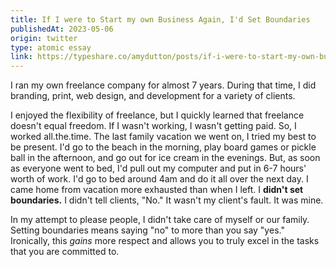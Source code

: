 ```yaml
---
title: If I were to Start my own Business Again, I'd Set Boundaries
publishedAt: 2023-05-06
origin: twitter
type: atomic essay
link: https://typeshare.co/amydutton/posts/if-i-were-to-start-my-own-business-again-id-set-boundaries
---
```


I ran my own freelance company for almost 7 years. During that time, I did branding, print, web design, and development for a variety of clients.

I enjoyed the flexibility of freelance, but I quickly learned that freelance doesn't equal freedom. If I wasn't working, I wasn't getting paid. So, I worked all.the.time. The last family vacation we went on, I tried my best to be present. I'd go to the beach in the morning, play board games or pickle ball in the afternoon, and go out for ice cream in the evenings. But, as soon as everyone went to bed, I'd pull out my computer and put in 6-7 hours' worth of work. I'd go to bed around 4am and do it all over the next day. I came home from vacation more exhausted than when I left. I **didn't set boundaries.** I didn't tell clients, "No." It wasn't my client's fault. It was mine.

In my attempt to please people, I didn't take care of myself or our family. Setting boundaries means saying "no" to more than you say "yes." Ironically, this _gains_ more respect and allows you to truly excel in the tasks that you are committed to.
